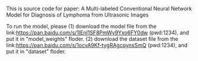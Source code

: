 This is source code for paper: A Multi-labeled Conventional Neural Network Model for Diagnosis of Lymphoma from Ultrasonic Images

To run the model, please
(1) download the model file from the link:https://pan.baidu.com/s/1IEnl1SF8PmWy9Yxo6FY0dw (pwd:1234), and put it in "model_weights" floder.
(2) download the dataset file from the link:https://pan.baidu.com/s/1ocvA9Kf-tygRAgcpynsSmQ  (pwd:1234), and put it in "dataset" floder.
